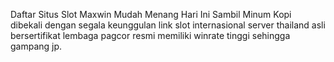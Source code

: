 Daftar Situs Slot Maxwin Mudah Menang Hari Ini Sambil Minum Kopi
dibekali dengan segala keunggulan link slot internasional server thailand asli  bersertifikat lembaga pagcor resmi memiliki winrate tinggi sehingga gampang jp.
